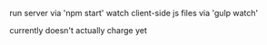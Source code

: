 run server via 'npm start'
watch client-side js files via 'gulp watch'

currently doesn't actually charge yet

